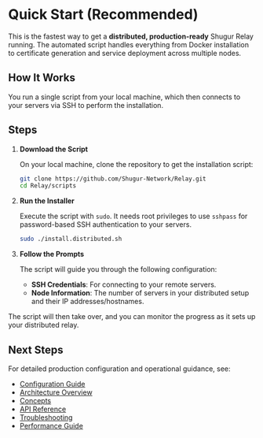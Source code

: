 # Quick Start (Recommended)

This is the fastest way to get a **distributed, production-ready** Shugur Relay running. The automated script handles everything from Docker installation to certificate generation and service deployment across multiple nodes.

## How It Works

You run a single script from your local machine, which then connects to your servers via SSH to perform the installation.

## Steps

1. **Download the Script**

    On your local machine, clone the repository to get the installation script:

    ```bash
    git clone https://github.com/Shugur-Network/Relay.git
    cd Relay/scripts
    ```

2. **Run the Installer**

    Execute the script with `sudo`. It needs root privileges to use `sshpass` for password-based SSH authentication to your servers.

    ```bash
    sudo ./install.distributed.sh
    ```

3. **Follow the Prompts**

    The script will guide you through the following configuration:
    - **SSH Credentials**: For connecting to your remote servers.
    - **Node Information**: The number of servers in your distributed setup and their IP addresses/hostnames.

The script will then take over, and you can monitor the progress as it sets up your distributed relay.

## Next Steps

For detailed production configuration and operational guidance, see:

- [Configuration Guide](../CONFIGURATION.md)
- [Architecture Overview](../ARCHITECTURE.md)
- [Concepts](../CONCEPTS.md)
- [API Reference](../API.md)
- [Troubleshooting](../TROUBLESHOOTING.md)
- [Performance Guide](../PERFORMANCE.md)
